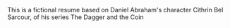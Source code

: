 This is a fictional resume based on Daniel Abraham's character Cithrin Bel Sarcour, of his series The Dagger and the Coin
